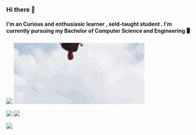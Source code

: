 ### Hi there 👋




  #### I'm an Curious and enthusiasic learner , seld-taught student . I'm currently pursuing my Bachelor of Computer Science and Engineering 🖥
 


 <p align="left">
 <img  src="https://readme-typing-svg.herokuapp.com?font=Comic+Sans+MS&color=%237E09F7&size=20&center=true&lines=Welcome+to+Github+Profile"  >
<img  src="https://github.com/Sedvin1903/Sedvin1903/blob/main/giphy.gif" >
</p>

<p>
<!-- ![Sedric's GitHub stats] -->
  <img src=https://github-readme-stats.vercel.app/api?username=Sedvin1903&show_icons=true&theme=tokyonight &border=444" height="165">

 <!-- ![Sedric's GitHub Streak Stats] -->
  <img src="http://github-readme-streak-stats.herokuapp.com?user=Sedvin1903&theme=tokyonight&border=444" height="165"> 
                                                                                                                     
                                                                                                                     
</p>

<!-- Top Langs -->
  <img src="https://github-readme-stats.vercel.app/api/top-langs/?username=Sedvin1903&theme=tokyonight&layout=compact ">

  
